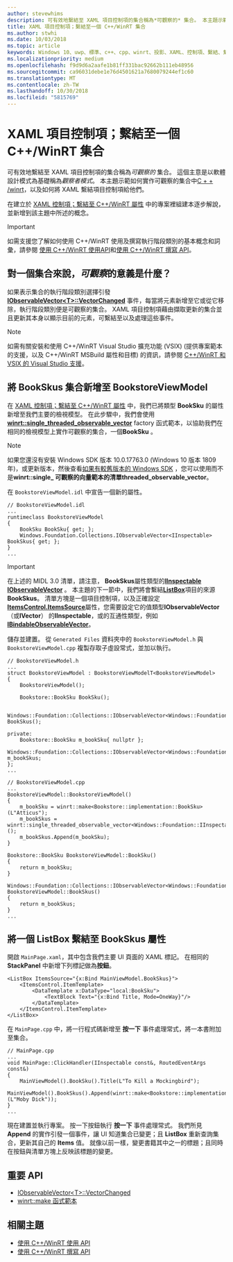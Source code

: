 ```yaml
---
author: stevewhims
description: 可有效地繫結至 XAML 項目控制項的集合稱為*可觀察的* 集合。 本主題示範實作和使用可觀察集合的方法，以及如何將 XAML 項目控制項繫結至它。
title: XAML 項目控制項；繫結至一個 C++/WinRT 集合
ms.author: stwhi
ms.date: 10/03/2018
ms.topic: article
keywords: Windows 10、uwp、標準、c++、cpp、winrt、投影、XAML、控制項、繫結、集合
ms.localizationpriority: medium
ms.openlocfilehash: f9d9d6a2aafe1b81ff331bac92662b111eb48956
ms.sourcegitcommit: ca96031debe1e76d4501621a7680079244ef1c60
ms.translationtype: MT
ms.contentlocale: zh-TW
ms.lasthandoff: 10/30/2018
ms.locfileid: "5815769"
---
```

# <a name="xaml-items-controls-bind-to-a-cwinrt-collection"></a>XAML 項目控制項；繫結至一個 C++/WinRT 集合

可有效地繫結至 XAML 項目控制項的集合稱為*可觀察的* 集合。 這個主意是以軟體設計模式為基礎稱為*觀察者模式*。 本主題示範如何實作可觀察的集合中[C + + /winrt](/windows/uwp/cpp-and-winrt-apis/intro-to-using-cpp-with-winrt)，以及如何將 XAML 繫結項目控制項給他們。

在建立於 [XAML 控制項；繫結至 C++/WinRT 屬性](binding-property.md) 中的專案裡組建本逐步解說，並新增到該主題中所述的概念。

> [!IMPORTANT]
> 如需支援您了解如何使用 C++/WinRT 使用及撰寫執行階段類別的基本概念和詞彙，請參閱 [使用 C++/WinRT 使用API](consume-apis.md)和[使用 C++/WinRT 撰寫 API](author-apis.md)。

## <a name="what-does-observable-mean-for-a-collection"></a>對一個集合來說，*可觀察*的意義是什麼？
如果表示集合的執行階段類別選擇引發 [**IObservableVector&lt;T&gt;::VectorChanged**](/uwp/api/windows.foundation.collections.iobservablevector-1.vectorchanged) 事件，每當將元素新增至它或從它移除，執行階段類別便是可觀察的集合。 XAML 項目控制項藉由擷取更新的集合並且更新其本身以顯示目前的元素，可繫結至以及處理這些事件。

> [!NOTE]
> 如需有關安裝和使用 C++/WinRT Visual Studio 擴充功能 (VSIX) (提供專案範本的支援，以及 C++/WinRT MSBuild 屬性和目標) 的資訊，請參閱 [C++/WinRT 和 VSIX 的 Visual Studio 支援](intro-to-using-cpp-with-winrt.md#visual-studio-support-for-cwinrt-and-the-vsix)。

## <a name="add-a-bookskus-collection-to-bookstoreviewmodel"></a>將 **BookSkus** 集合新增至 **BookstoreViewModel**

在 [XAML 控制項；繫結至 C++/WinRT 屬性](binding-property.md) 中，我們已將類型 **BookSku** 的屬性新增至我們主要的檢視模型。 在此步驟中，我們會使用[**winrt::single_threaded_observable_vector**](/uwp/cpp-ref-for-winrt/single-threaded-observable-vector) factory 函式範本，以協助我們在相同的檢視模型上實作可觀察的集合，一個**BookSku** 。

> [!NOTE]
> 如果您還沒有安裝 Windows SDK 版本 10.0.17763.0 (Windows 10 版本 1809年)，或更新版本，然後查看[如果有較舊版本的 Windows SDK](/uwp/cpp-ref-for-winrt/single-threaded-observable-vector#if-you-have-an-older-version-of-the-windows-sdk) ，您可以使用而不是**winrt::single_ 可觀察的向量範本的清單threaded_observable_vector**。

在 `BookstoreViewModel.idl` 中宣告一個新的屬性。

```idl
// BookstoreViewModel.idl
...
runtimeclass BookstoreViewModel
{
    BookSku BookSku{ get; };
    Windows.Foundation.Collections.IObservableVector<IInspectable> BookSkus{ get; };
}
...
```

> [!IMPORTANT]
> 在上述的 MIDL 3.0 清單，請注意， **BookSkus**屬性類型的[**IInspectable**](/windows/desktop/api/inspectable/nn-inspectable-iinspectable) [**IObservableVector**](/uwp/api/windows.foundation.collections.ivector_t_) 。 本主題的下一節中，我們將會繫結[**ListBox**](/uwp/api/windows.ui.xaml.controls.listbox)項目的來源**BookSkus**。 清單方塊是一個項目控制項，以及正確設定[**ItemsControl.ItemsSource**](/uwp/api/windows.ui.xaml.controls.itemscontrol.itemssource)屬性，您需要設定它的值類型**IObservableVector** （或**IVector**） 的**IInspectable**，或的互通性類型，例如[**IBindableObservableVector**](/uwp/api/windows.ui.xaml.interop.ibindableobservablevector)。

儲存並建置。 從 `Generated Files` 資料夾中的 `BookstoreViewModel.h` 與 `BookstoreViewModel.cpp` 複製存取子虛設常式，並加以執行。

```cppwinrt
// BookstoreViewModel.h
...
struct BookstoreViewModel : BookstoreViewModelT<BookstoreViewModel>
{
    BookstoreViewModel();

    Bookstore::BookSku BookSku();

    Windows::Foundation::Collections::IObservableVector<Windows::Foundation::IInspectable> BookSkus();

private:
    Bookstore::BookSku m_bookSku{ nullptr };
    Windows::Foundation::Collections::IObservableVector<Windows::Foundation::IInspectable> m_bookSkus;
};
...
```

```cppwinrt
// BookstoreViewModel.cpp
...
BookstoreViewModel::BookstoreViewModel()
{
    m_bookSku = winrt::make<Bookstore::implementation::BookSku>(L"Atticus");
    m_bookSkus = winrt::single_threaded_observable_vector<Windows::Foundation::IInspectable>();
    m_bookSkus.Append(m_bookSku);
}

Bookstore::BookSku BookstoreViewModel::BookSku()
{
    return m_bookSku;
}

Windows::Foundation::Collections::IObservableVector<Windows::Foundation::IInspectable> BookstoreViewModel::BookSkus()
{
    return m_bookSkus;
}
...
```

## <a name="bind-a-listbox-to-the-bookskus-property"></a>將一個 ListBox 繫結至 **BookSkus** 屬性
開啟 `MainPage.xaml`，其中包含我們主要 UI 頁面的 XAML 標記。 在相同的 **StackPanel** 中新增下列標記做為**按鈕**。

```xaml
<ListBox ItemsSource="{x:Bind MainViewModel.BookSkus}">
    <ItemsControl.ItemTemplate>
        <DataTemplate x:DataType="local:BookSku">
            <TextBlock Text="{x:Bind Title, Mode=OneWay}"/>
        </DataTemplate>
    </ItemsControl.ItemTemplate>
</ListBox>
```

在 `MainPage.cpp` 中，將一行程式碼新增至 **按一下** 事件處理常式，將一本書附加至集合。

```cppwinrt
// MainPage.cpp
...
void MainPage::ClickHandler(IInspectable const&, RoutedEventArgs const&)
{
    MainViewModel().BookSku().Title(L"To Kill a Mockingbird");
    MainViewModel().BookSkus().Append(winrt::make<Bookstore::implementation::BookSku>(L"Moby Dick"));
}
...
```

現在建置並執行專案。 按一下按鈕執行 **按一下** 事件處理常式。 我們所見 **Append** 的實作引發一個事件，讓 UI 知道集合已變更；且 **ListBox** 重新查詢集合，更新其自己的 **Items** 值。 就像以前一樣，變更書籍其中之一的標題；且同時在按鈕與清單方塊上反映該標題的變更。

## <a name="important-apis"></a>重要 API
* [IObservableVector&lt;T&gt;::VectorChanged](/uwp/api/windows.foundation.collections.iobservablevector-1.vectorchanged)
* [winrt::make 函式範本](/uwp/cpp-ref-for-winrt/make)

## <a name="related-topics"></a>相關主題
* [使用 C++/WinRT 使用 API ](consume-apis.md)
* [使用 C++/WinRT 撰寫 API ](author-apis.md)
